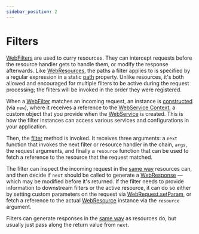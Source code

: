 ```yaml
---
sidebar_position: 2
---
```


# Filters

[WebFilters][WebFilter] are used to curry resources. They can intercept requests before the resource handler gets to
handle them, or modify the response afterwards. Like [WebResources][WebResource], the paths a filter applies to is
specified by a regular expression in a static [path] property. Unlike resources, it's both allowed and encouraged for
multiple filters to be active during the request processing; the filters will be invoked in the order they were
registered.

When a [WebFilter] matches an incoming request, an instance is [constructed][WebFilterCtor] (via `new`), where it
receives a reference to the [WebService Context], a custom object that you provide when the [WebService] is created.
This is how the filter instances can access various services and configurations in your application.

Then, the [filter] method is invoked. It receives three arguments: a `next` function that invokes the next filter or
resource handler in the chain, `args`, the request arguments, and finally a `resource` function that can be used to
fetch a reference to the resource that the request matched.

The filter can inspect the incoming request in the [same way](./resources.md#request-arguments) resources can, and then
decide if `next` should be called to generate a [WebResponse] — which may be modified before it's returned. If the filter
needs to provide information to downstream filters or the active resource, it can do so either by setting custom
parameters on the request via [WebRequest.setParam], or fetch a reference to the actual [WebResource] instance via the
`resource` argument.

Filters can generate responses in the [same way](./resources.md#generating-responses) as resources do, but usually just
pass along the return value from `next`.

[WebArguments]:         ../api/classes/divine_web_service.WebArguments.md
[WebFilter]:            ../api/interfaces/divine_web_service.WebFilter.md
[WebFilterCtor]:        ../api/interfaces/divine_web_service.WebFilterCtor.md#constructor
[WebResource]:          ../api/interfaces/divine_web_service.WebResource.md
[WebResponse]:          ../api/classes/divine_web_service.WebResponse.md
[WebService]:           ../api/classes/divine_web_service.WebService.md

[WebService Context]:   ../api/classes/divine_web_service.WebService.md#context
[WebRequest.setParam]:  ../api/classes/divine_web_service.WebRequest.md#setparam

[filter]:               ../api/interfaces/divine_web_service.WebFilter.md#filter
[path]:                 ../api/interfaces/divine_web_service.WebFilterCtor.md#path
